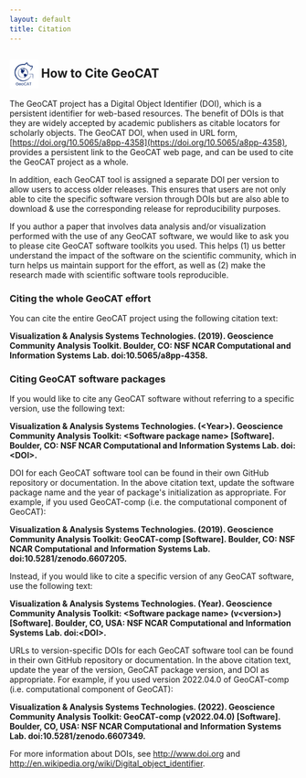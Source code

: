 ```yaml
---
layout: default
title: Citation
---
```


## <img align="center" width="10%" height="10%" src="/images/GeoCAT_Final_Logos-03.svg"> How to Cite GeoCAT

The GeoCAT project has a Digital Object Identifier (DOI), which is a persistent identifier for 
web-based resources. The benefit of DOIs is that they are widely accepted by academic publishers
as citable locators for scholarly objects. The GeoCAT DOI, when used in URL form, 
[https://doi.org/10.5065/a8pp-4358](https://doi.org/10.5065/a8pp-4358), provides a persistent link to the 
GeoCAT web page, and can be used to cite the GeoCAT project as a whole.

In addition, each GeoCAT tool is assigned a separate DOI per version to allow users to access older 
releases. This ensures that users are not only able to cite the specific software version through DOIs 
but are also able to download & use the corresponding release for reproducibility purposes.

If you author a paper that involves data analysis and/or visualization performed with the use of any 
GeoCAT software, we would like to ask you to please cite GeoCAT software toolkits you used. This helps 
(1) us better understand the impact of the software on the scientific community, which in turn helps us 
maintain support for the effort, as well as (2) make the research made with scientific software tools 
reproducible.


### Citing the whole GeoCAT effort

You can cite the entire GeoCAT project using the following citation text:

**Visualization & Analysis Systems Technologies. (2019).
Geoscience Community Analysis Toolkit. Boulder, CO: NSF NCAR Computational 
and Information Systems Lab. doi:10.5065/a8pp-4358.**


### Citing GeoCAT software packages

If you would like to cite any GeoCAT software without referring to a specific version, use
the following text:

**Visualization & Analysis Systems Technologies. (\<Year\>).
Geoscience Community Analysis Toolkit: \<Software package name\> [Software].
Boulder, CO: NSF NCAR Computational and Information Systems Lab. doi:\<DOI\>.**

DOI for each GeoCAT software tool can be found in their own GitHub repository or documentation. 
In the above citation text, update the software package name and the year of package's 
initialization as appropriate. For example, if you used GeoCAT-comp (i.e. the computational 
component of GeoCAT):

**Visualization & Analysis Systems Technologies. (2019).
Geoscience Community Analysis Toolkit: GeoCAT-comp [Software].
Boulder, CO: NSF NCAR Computational and Information Systems Lab. doi:10.5281/zenodo.6607205.**

Instead, if you would like to cite a specific version of any GeoCAT software, use the following 
text:

**Visualization & Analysis Systems Technologies. (Year).
Geoscience Community Analysis Toolkit: \<Software package name\> (v\<version\>) [Software].
Boulder, CO, USA: NSF NCAR Computational and Information Systems Lab. doi:\<DOI\>.**

URLs to version-specific DOIs for each GeoCAT software tool can be found in their own GitHub repository
or documentation. In the above citation text, update the year of the version, GeoCAT package version, 
and DOI as appropriate. For example, if you used version 2022.04.0 of GeoCAT-comp (i.e. computational 
component of GeoCAT):

**Visualization & Analysis Systems Technologies. (2022).
Geoscience Community Analysis Toolkit: GeoCAT-comp (v2022.04.0) [Software].
Boulder, CO, USA: NSF NCAR Computational and Information Systems Lab. doi:10.5281/zenodo.6607349.**

For more information about DOIs, see http://www.doi.org and http://en.wikipedia.org/wiki/Digital_object_identifier.
